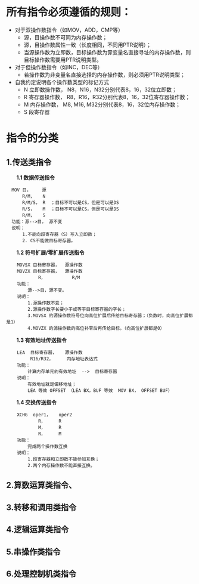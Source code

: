 # 所有指令必须遵循的规则：
  - 对于双操作数指令（如MOV，ADD，CMP等）  
    - 源，目操作数不可同为内存操作数；
    - 源，目操作数属性一致（长度相同，不同用PTR说明）；
    - 当源操作数为立即数，目标操作数为霏变量名直接寻址的内存操作数，则目标操作数需要用PTR说明类型。
  - 对于但操作数指令（如INC，DEC等）
    - 若操作数为非变量名直接选择的内存操作数，则必须用PTR说明类型；
  - 自我约定说明各个操作数类型的标记方式
    - N  立即数操作数， N8，N16，N32分别代表8，16，32位立即数；
    - R  寄存器操作数， R8，R16，R32分别代表8，16，32位寄存器操作数；
    - M  内存操作数，   M8, M16, M32分别代表8，16，32位内存操作数；
    - S  段寄存器
    
# 指令的分类
## 1.传送类指令
&nbsp; &nbsp;&nbsp; &nbsp; **1.1 数据传送指令**  
  ```
    MOV 目，    源  
        R/M，   N  
        R/M/S， R  ；目标不可以是CS，但是可以是DS  
        R/S，   M  ；目标不可以是CS，但是可以是DS  
        R/M，   S  
    功能：源-->目， 源不变
    说明：
        1.不能向段寄存器（S）写入立即数；
        2. CS不能做目标寄存器。
  ```
&nbsp; &nbsp;&nbsp; &nbsp; **1.2 符号扩展/零扩展传送指令**   
   
```
    MOVSX 目标寄存器，  源操作数
    MOVZX 目标寄存器，  源操作数
            R，          R/M
    功能：
        源-->目，源不变。
    说明：
        1.源操作数不变；
        2.源操作数字长要小于或等于目标寄存器的字长；
        3.MOVSX 的源操作数符号位向高位扩展后传给目标寄存器；（负数时，向高位扩展都是1）
        4.MOVZX 的源操作数的高位补零后再传给目标。（向高位扩展都是0）
```
&nbsp; &nbsp;&nbsp; &nbsp; **1.3 有效地址传送指令**   
```
    LEA  目标寄存器，   源操作数
         R16/R32，     内存地址表达式
    功能：
        计算内存单元的有效地址  -->  目标寄存器
    说明：
        有效地址就是偏移地址；
        LEA 等效 OFFSET （LEA BX，BUF 等效  MOV BX， OFFSET BUF）
```
&nbsp; &nbsp;&nbsp; &nbsp; **1.4 交换传送指令**   
```
    XCHG  oper1，   oper2
            R，     R
            M，     R
            R，     M
    功能：
        完成两个操作数互换
    说明：
        1.段寄存器和立即数不能参加互换；
        2.两个内存操作数不能直接互换。
```
## 2.算数运算类指令、
## 3.转移和调用类指令
## 4.逻辑运算类指令
## 5.串操作类指令
## 6.处理控制机类指令
